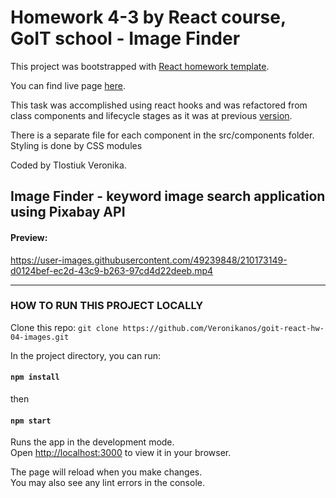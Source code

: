 # Homework 4-3 by React course, GoIT school - Image Finder

This project was bootstrapped with
[React homework template](https://github.com/goitacademy/react-homework-template).

You can find live page
[here](https://veronikanos.github.io/goit-react-hw-04-images/).

This task was accomplished using react hooks and was refactored from class components and lifecycle stages as it was at previous [version](https://github.com/Veronikanos/goit-react-hw-03-image-finder/).

There is a separate file for each component in the src/components folder. 
Styling is done by CSS modules

Coded by Tlostiuk Veronika.

## Image Finder - keyword image search application using Pixabay API

#### Preview:

https://user-images.githubusercontent.com/49239848/210173149-d0124bef-ec2d-43c9-b263-97cd4d22deeb.mp4

---

### HOW TO RUN THIS PROJECT LOCALLY

Clone this repo:
`git clone https://github.com/Veronikanos/goit-react-hw-04-images.git`

In the project directory, you can run:

#### `npm install`

then

#### `npm start`

Runs the app in the development mode.\
Open [http://localhost:3000](http://localhost:3000) to view it in your browser.

The page will reload when you make changes.\
You may also see any lint errors in the console.
